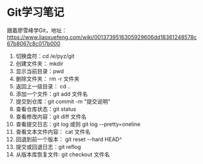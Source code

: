 # Git学习笔记

跟着廖雪峰学Git，地址：https://www.liaoxuefeng.com/wiki/0013739516305929606dd18361248578c67b8067c8c017b000

1. 切换盘符：cd /e/pyz/git
2. 创建文件夹： mkdir
3. 显示当前目录：pwd
4. 删除文件夹： rm -r 文件夹
5. 返回上一级目录： cd ..
6. 添加一个文件：git add 文件名
7. 提交到仓库：git commit -m "提交说明"
8. 查看仓库状态：git status
9. 查看修改内容：git diff 文件名
10. 查看提交日志：git log 或则 git log --pretty=oneline
11. 查看文本文件内容： cat 文件名
12. 回退到前一个版本： git reset --hard HEAD^
13. 提交或回退日志：git reflog
14. ​从版本库恢复文件: git checkout 文件名

